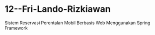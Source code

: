# 12--Fri-Lando-Rizkiawan
Sistem Reservasi Perentalan Mobil Berbasis Web Menggunakan Spring Framework
